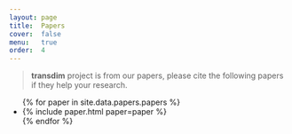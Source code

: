 ```yaml
---
layout: page
title:  Papers
cover:  false
menu:   true
order:  4
---
```


> **transdim** project is from our papers, please cite the following papers if they help your research.



<ul>
{% for paper in site.data.papers.papers %}
  <li>
  {% include paper.html paper=paper %}
  </li>
{% endfor %}
</ul>

